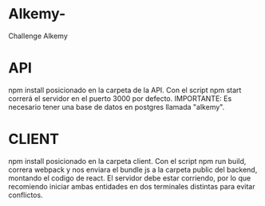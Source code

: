 # Alkemy-
Challenge Alkemy 

# API

npm install posicionado en la carpeta de la API. Con el script npm start correrá el servidor en el puerto 3000 por defecto.
IMPORTANTE: Es necesario tener una base de datos en postgres llamada "alkemy".

# CLIENT

npm install posicionado en la carpeta client. Con el script npm run build, correra webpack y nos enviara 
el bundle js a la carpeta public del backend, montando el codigo de react. 
El servidor debe estar corriendo, por lo que recomiendo iniciar ambas entidades en dos terminales distintas para evitar conflictos.


